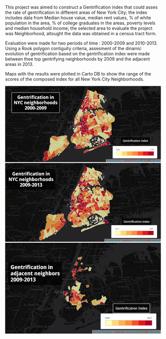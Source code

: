 This project was aimed to construct a Gentrification index that could asses the rate of gentrification in different 
areas of New York City; the index includes data from Median house value, median rent values, % of white population in 
the area, % of college graduates in the areas, poverty levels and median household income; the selected area to evaluate
the project was Neighborhood, altought the data was obtained in a census tract form.

Evaluation were made for two periods of time : 2000-2009 and 2010-2013.
Using a Rook polygon contiguity criteria, assesment of the dinamic evolution of gentrification based on the 
gentrification index were made between thee top gentrifying neighborhoods by 2009 and the adjacent areas
in 2013. 

Maps with the results were plotted in Carto DB to show the range of the scores of the composed index for all 
New York City Neighborhoods.

![Alt text](Gentrification_MAP_2009.png)
![Alt text](Gentrification_Map_2013.png)
![Alt text](Gentrification_Map_2013_Adjacent_Neighborhs.png)
